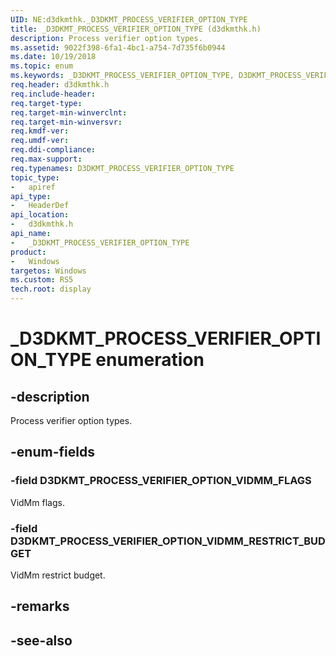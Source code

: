 ```yaml
---
UID: NE:d3dkmthk._D3DKMT_PROCESS_VERIFIER_OPTION_TYPE
title: _D3DKMT_PROCESS_VERIFIER_OPTION_TYPE (d3dkmthk.h)
description: Process verifier option types.
ms.assetid: 9022f398-6fa1-4bc1-a754-7d735f6b0944
ms.date: 10/19/2018
ms.topic: enum
ms.keywords: _D3DKMT_PROCESS_VERIFIER_OPTION_TYPE, D3DKMT_PROCESS_VERIFIER_OPTION_TYPE, 
req.header: d3dkmthk.h
req.include-header:
req.target-type:
req.target-min-winverclnt:
req.target-min-winversvr:
req.kmdf-ver:
req.umdf-ver:
req.ddi-compliance:
req.max-support:
req.typenames: D3DKMT_PROCESS_VERIFIER_OPTION_TYPE
topic_type: 
-	apiref
api_type: 
-	HeaderDef
api_location: 
-	d3dkmthk.h
api_name: 
-	_D3DKMT_PROCESS_VERIFIER_OPTION_TYPE
product:
-	Windows
targetos: Windows
ms.custom: RS5
tech.root: display
---
```


# _D3DKMT_PROCESS_VERIFIER_OPTION_TYPE enumeration

## -description

Process verifier option types.

## -enum-fields

### -field D3DKMT_PROCESS_VERIFIER_OPTION_VIDMM_FLAGS 

VidMm flags.

### -field D3DKMT_PROCESS_VERIFIER_OPTION_VIDMM_RESTRICT_BUDGET 

VidMm restrict budget.

## -remarks

## -see-also
